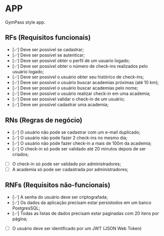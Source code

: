 # APP

GymPass style app.

## RFs (Requisitos funcionais)

- [✅] Deve ser possível se cadastrar;
- [✅] Deve ser possível se autenticar;
- [✅] Deve ser possível obter o perfil de um usuario logado;
- [✅] Deve ser possível obter o número de check-ins realizados pelo usuário logado;
- [✅] Deve ser possível o usuário obter seu histórico de check-ins;
- [✅] Deve ser possível o usuário buscar academias próximas (até 10 km);
- [✅] Deve ser possível o usuário buscar academias pelo nome;
- [✅] Deve ser possível o usuário realizar check-in em uma academia;
- [✅] Deve ser possível validar o check-in de um usuário;
- [✅] Deve ser possível cadastrar uma academia;

## RNs (Regras de negócio)

- [✅] O usuário não pode se cadastrar com um e-mail duplicado;
- [✅] O usuário não pode fazer 2 check-ins no mesmo dia;
- [✅] O usuário não pode fazer check-in a mais de 100m da academia;
- [✅] O check-in só pode ser validado até 20 minutos depois de ser criados;
- [ ] O check-in só pode ser validado por administradores;  
- [ ] A academia só pode ser cadastrada por administradores;

## RNFs (Requisitos não-funcionais)

- [✅] A senha do usuário deve ser criptografada;
- [✅] Os dados da aplicação precisam estar persistodos em um banco PostgresSQL;
- [✅] Todas as listas de dados precisam estar paginadas com 20 itens por página;
- [ ] O usuário deve ser identificado por um JWT (JSON Web Token)


